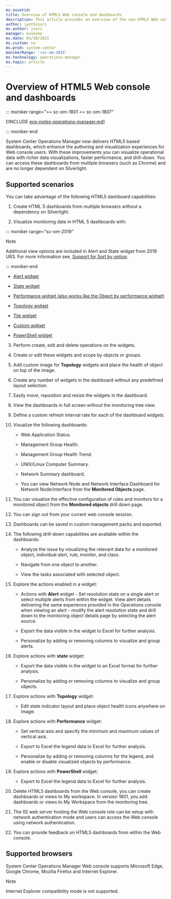 ```yaml
---
ms.assetid:
title: Overview of HTML5 Web console and dashboards
description: This article provides an overview of the new HTML5 Web console and dashboards in System Center Operations Manager.
author: jyothisuri
ms.author: jsuri
manager: evansma
ms.date: 03/30/2021
ms.custom: na
ms.prod: system-center
monikerRange: '>sc-om-2016'
ms.technology: operations-manager
ms.topic: article
---
```


# Overview of HTML5 Web console and dashboards

::: moniker range=">= sc-om-1801 <= sc-om-1807"

[!INCLUDE [eos-notes-operations-manager.md](../includes/eos-notes-operations-manager.md)]

::: moniker-end

System Center Operations Manager now delivers HTML5 based dashboards, which enhance the authoring and visualization experiences for Web console users. With these improvements you can visualize operational data with richer data visualizations, faster performance, and drill-down.  You can access these dashboards from multiple browsers (such as Chrome) and are no longer dependent on Silverlight.

## Supported scenarios
You can take advantage of the following HTML5 dashboard capabilities:

1. Create HTML 5 dashboards from multiple browsers without a dependency on Silverlight.  

2. Visualize monitoring data in HTML 5 dashboards with:

::: moniker range="sc-om-2019"
   > [!NOTE]
   > Additional view options are included in Alert and State widget from 2019 UR3. For more information see, [Support for Sort by option](manage-create-web-dashboard-alerts.md#support-for-sort-by-option).

::: moniker-end

  - [Alert widget](manage-create-web-dashboard-alerts.md)

  - [State widget](manage-create-web-dashboard-state.md)

  - [Performance widget (also works like the Object by performance widget)](manage-create-web-dashboard-perf.md)  

  - [Topology widget](manage-create-web-dashboard-topology.md)

  - [Tile widget](manage-create-web-dashboard-tile.md)

  - [Custom widget](manage-create-web-dashboard-custom.md)

  - [PowerShell widget](manage-create-web-dashboard-posh.md)

3. Perform create, edit and delete operations on the widgets.  

4. Create or edit these widgets and scope by objects or groups.

5. Add custom image for **Topology** widgets and place the health of object on top of the image.

6. Create any number of widgets in the dashboard without any predefined layout selection.

7. Easily move, reposition and resize the widgets in the dashboard.

8. View the dashboards in full screen without the monitoring tree view.

9. Define a custom refresh interval rate for each of the dashboard widgets.

10.	Visualize the following dashboards:

    -  Web Application Status.

    - Management Group Health.

    - Management Group Health Trend.

    - UNIX/Linux Computer Summary.

    - Network Summary dashboard.

    - You can view Network Node and Network Interface Dashboard for Network Node/interface from the **Monitored Objects** page.

11. You can visualize the effective configuration of rules and monitors for a monitored object from the **Monitored objects** drill down page.

12.	You can sign out from your current web console session.

13. Dashboards can be saved in custom management packs and exported.

14.	The following drill-down capabilities are available within the dashboards:

    - Analyze the issue by visualizing the relevant data for a monitored object, individual alert, rule, monitor, and class.

    - Navigate from one object to another.

    - View the tasks associated with selected object.

15. Explore the actions enabled in a widget:

    - Actions with **Alert** widget - Set resolution state on a single alert or select multiple alerts from within the widget.  View alert details delivering the same experience provided in the Operations console when viewing an alert - modify the alert resolution state and drill down to the monitoring object details page by selecting the alert source.

    - Export the data visible in the widget to Excel for further analysis.

    - Personalize by adding or removing columns to visualize and group alerts.

16. Explore actions with **state** widget:

    - Export the data visible in the widget to an Excel format for further analysis.

    - Personalize by adding or removing columns to visualize and group objects.

17. Explore actions with **Topology** widget:

    - Edit state indicator layout and place object health icons anywhere on image.

18. Explore actions with **Performance** widget:

    - Set vertical axis and specify the minimum and maximum values of vertical axis.

    - Export to Excel the legend data to Excel for further analysis.

    - Personalize by adding or removing columns for the legend, and enable or disable visualized objects by performance.

19. Explore actions with **PowerShell** widget:

    - Export to Excel the legend data to Excel for further analysis.

20.	Delete HTML5 dashboards from the Web console, you can create dashboards or views to My workspace.  In version 1801, you add dashboards or views to My Workspace from the monitoring tree.

21.	The IIS web server hosting the Web console role can be setup with network authentication mode and users can access the Web console using network authentication.

22.	You can provide feedback on HTML5 dashboards from within the Web console.

## Supported browsers
System Center Operations Manager Web console supports Microsoft Edge, Google Chrome, Mozilla Firefox and Internet Explorer.  

>[!NOTE]
>Internet Explorer compatibility mode is not supported.   
